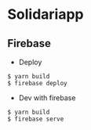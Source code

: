 # Solidariapp

## Firebase

- Deploy

```
$ yarn build
$ firebase deploy
```

- Dev with firebase

```
$ yarn build
$ firebase serve
```
